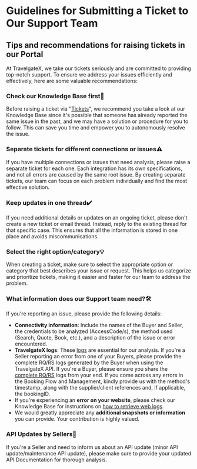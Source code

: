 ﻿---
sidebar_position: 2
---

# Guidelines for Submitting a Ticket to Our Support Team
## Tips and recommendations for raising tickets in our Portal
At TravelgateX, we take our tickets seriously and are committed to providing top-notch support. To ensure we address your issues efficiently and effectively, here are some valuable recommendations:

### Check our Knowledge Base first🔎
Before raising a ticket via "[Tickets](https://knowledge.travelgate.com/tickets-status)", we recommend you take a look at our Knowledge Base since it's possible that someone has already reported the same issue in the past, and we may have a solution or procedure for you to follow. This can save you time and empower you to autonomously resolve the issue.
### Separate tickets for different connections or issues⚠️
If you have multiple connections or issues that need analysis, please raise a separate ticket for each one. Each integration has its own specifications, and not all errors are caused by the same root issue. By creating separate tickets, our team can focus on each problem individually and find the most effective solution.
### Keep updates in one thread✔️
If you need additional details or updates on an ongoing ticket, please don't create a new ticket or email thread. Instead, reply to the existing thread for that specific case. This ensures that all the information is stored in one place and avoids miscommunications.

### Select the right option/category💡
When creating a ticket, make sure to select the appropriate option or category that best describes your issue or request. This helps us categorize and prioritize tickets, making it easier and faster for our team to address the problem.

### What information does our Support team need?🛠️
If you're reporting an issue, please provide the following details:

- **Connectivity information**: Include the names of the Buyer and Seller, the credentials to be analyzed (AccessCode/s), the method used (Search, Quote, Book, etc.), and a description of the issue or error encountered.
- **TravelgateX logs**: These [logs](https://knowledge.travelgate.com/logging-app) are essential for our analysis. If you're a Seller reporting an error from one of your Buyers, please provide the complete RQ/RS logs generated by the Buyer when using the TravelgateX API. If you're a Buyer, please ensure you share the [complete RQ/RS](https://knowledge.travelgate.com/audit-transactions) logs from your end. If you come across any errors in the Booking Flow and Management, kindly provide us with the method's timestamp, along with the supplier/client references and, if applicable, the bookingID.
- If you're experiencing an **error on your website**, please check our Knowledge Base for instructions on [how to retrieve web logs](https://knowledge.travelgate.com/how-to-retrieve-web-logs).
- We would greatly appreciate any **additional snapshots or information** you can provide. Your contribution is highly valued.
### API Updates by Sellers🚀
If you're a Seller and need to inform us about an API update (minor API update/maintenance API update), please make sure to provide your updated API Documentation for thorough analysis.